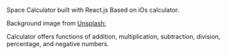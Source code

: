 Space Calculator built with React.js
Based on iOs calculator. 

Background image from [Unsplash:](https://unsplash.com/search/nebula?photo=vltMzn0jqsA)

Calculator offers functions of addition, multiplication, subtraction, division, percentage, and negative numbers. 
